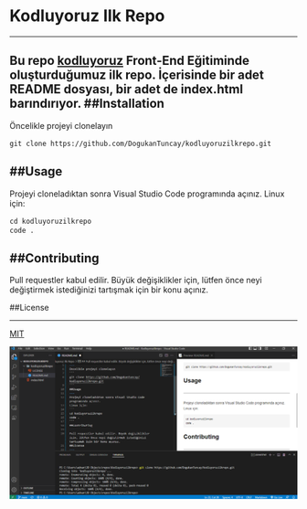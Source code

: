 # Kodluyoruz Ilk Repo
-------
Bu repo [kodluyoruz](https://www.kodluyoruz.org/) Front-End Eğitiminde oluşturduğumuz ilk repo. İçerisinde bir adet README dosyası, bir adet de index.html barındırıyor.
##Installation
---
Öncelikle projeyi clonelayın 
```
git clone https://github.com/DogukanTuncay/kodluyoruzilkrepo.git
```
##Usage
---
Projeyi cloneladıktan sonra Visual Studio Code programında açınız.
Linux için:
```
cd kodluyoruzilkrepo
code .
```
##Contributing
---

Pull requestler kabul edilir. Büyük değişiklikler için, lütfen önce neyi değiştirmek istediğinizi tartışmak için bir konu açınız.

##License

---

[MIT](https://google.com)

![İmage](/Ads%C4%B1z.png)